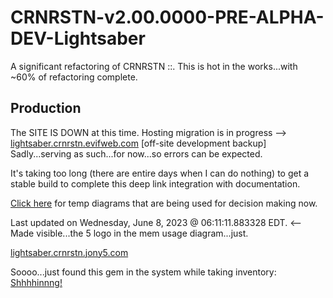 # CRNRSTN-v2.00.0000-PRE-ALPHA-DEV-Lightsaber
A significant refactoring of CRNRSTN ::. This is hot in the works...with ~60% of refactoring complete.



## Production

The SITE IS DOWN at this time. Hosting migration is in progress --> [lightsaber.crnrstn.evifweb.com](http://lightsaber.crnrstn.evifweb.com/) [off-site development backup] Sadly...serving as such...for now...so errors can be expected. 

It's taking too long (there are entire days when I can do nothing) to get a stable build to complete this deep link integration with documentation.

[Click here](https://lightsaber.crnrstn.jony5.com/_tmp_diagrams/) for temp diagrams that are being used for decision making now.

Last updated on Wednesday, June 8, 2023 @ 06:11:11.883328 EDT. <-- Made visible...the 5 logo in the mem usage diagram...just.


[lightsaber.crnrstn.jony5.com](http://lightsaber.crnrstn.jony5.com/)


Soooo...just found this gem in the system while taking inventory:
[Shhhhinnng!](https://lightsaber.crnrstn.jony5.com/_crnrstn/ui/js/_lib/frameworks/script.aculo.us/1.9.0/test/functional/sword.mp3)
